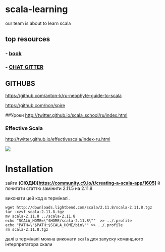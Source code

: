 # scala-learning
our team is about to learn scala


## top resources

### - [book](http://www.ex.ua/66721237)

### - [CHAT GITTER](https://gitter.im/dev-ua/scala) 

## GITHUBS

https://github.com/anton-k/ru-neophyte-guide-to-scala

https://github.com/non/spire 


##Уроки 
http://twitter.github.io/scala_school/ru/index.html


### Effective Scala
http://twitter.github.io/effectivescala/index-ru.html

![](https://scontent-cdg2-1.cdninstagram.com/t51.2885-15/e35/14309749_104831049976370_1297125586_n.jpg?ig_cache_key=MTMzNDk0MzA0NjY1OTM2Mzk0OQ%3D%3D.2)



# Installation
зайти **(CЮДИ)[https://community.c9.io/t/creating-a-scala-app/1605]** й почитати статтю
замінити 2.11.5 на 2.11.8 

виконати цей код в терміналі. 
```
wget http://downloads.lightbend.com/scala/2.11.8/scala-2.11.8.tgz
tar -xzvf scala-2.11.8.tgz 
mv scala-2.11.8 ../scala-2.11.8
echo "SCALA_HOME=\"$HOME/scala-2.11.8\""  >> ../.profile
echo "PATH=\"$PATH:$SCALA_HOME/bin\"" >> ../.profile
rm scala-2.11.8.tgz 
```

далі в терміналі можна виконати `scala` для запуску командного інтерпретатора скали

